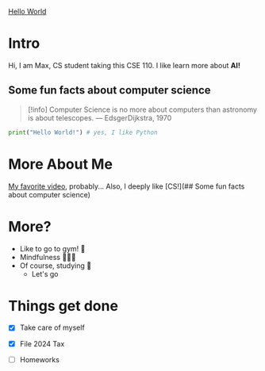 [Hello World](HW.jpg)
# Intro
Hi, I am Max, CS student taking this CSE 110. I like learn more about **AI!** 
## Some fun facts about computer science
> [!info]
> Computer Science is no more about computers than astronomy is about telescopes. — EdsgerDijkstra, 1970
```python
print("Hello World!") # yes, I like Python
```
# More About Me
[My favorite video](https://www.youtube.com/watch?v=dQw4w9WgXcQ&ab_channel=RickAstley), probably...
Also, I deeply like [CS!](## Some fun facts about computer science)

# More?
- Like to go to gym! 💪
- Mindfulness 🧘🏼‍♂️
- Of course, studying 💯
  - Let's go

# Things get done
- [x] Take care of myself
- [x] File 2024 Tax
- [ ] Homeworks

